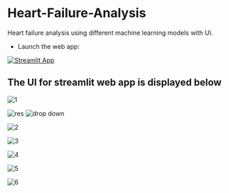 # Heart-Failure-Analysis
Heart failure analysis using different machine learning models with UI.
- Launch the web app:

[![Streamlit App](https://static.streamlit.io/badges/streamlit_badge_black_white.svg)](https://karthikraj15-heart-failure-analysis-app-14bnsx.streamlit.app)

## The UI for streamlit web app is displayed below

![1](https://user-images.githubusercontent.com/88207381/170197851-53a71488-5d3f-4b26-8433-d9cc873ce435.png)

![res](https://user-images.githubusercontent.com/88207381/170198071-17235b9c-b0a8-48d1-afad-0d5f1cd9e078.png) ![drop down](https://user-images.githubusercontent.com/88207381/170198369-2f0b1811-4961-4c4b-b939-202445608114.png)

![2](https://user-images.githubusercontent.com/88207381/170198015-4f2880d4-8059-4deb-b1aa-7091f37908ec.png)

![3](https://user-images.githubusercontent.com/88207381/170198027-4f903ed8-881d-48dd-9c04-9a9b26d44a20.png)

![4](https://user-images.githubusercontent.com/88207381/170198146-6f8f79df-be1e-4115-aa49-49a13d403706.png)

![5](https://user-images.githubusercontent.com/88207381/170198190-9ebcd91a-fb12-4d6c-b1f2-d48ef5a9b013.png)

![6](https://user-images.githubusercontent.com/88207381/170198215-aee01d7e-1c44-486b-9317-10a85c0b20b4.png)


